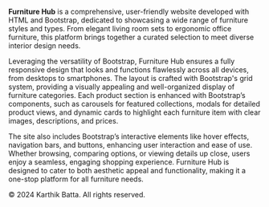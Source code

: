 **Furniture Hub** is a comprehensive, user-friendly website developed with HTML and Bootstrap, dedicated to showcasing a wide range of furniture styles and types. From elegant living room sets to ergonomic office furniture, this platform brings together a curated selection to meet diverse interior design needs.

Leveraging the versatility of Bootstrap, Furniture Hub ensures a fully responsive design that looks and functions flawlessly across all devices, from desktops to smartphones. The layout is crafted with Bootstrap's grid system, providing a visually appealing and well-organized display of furniture categories. Each product section is enhanced with Bootstrap’s components, such as carousels for featured collections, modals for detailed product views, and dynamic cards to highlight each furniture item with clear images, descriptions, and prices.

The site also includes Bootstrap’s interactive elements like hover effects, navigation bars, and buttons, enhancing user interaction and ease of use. Whether browsing, comparing options, or viewing details up close, users enjoy a seamless, engaging shopping experience. Furniture Hub is designed to cater to both aesthetic appeal and functionality, making it a one-stop platform for all furniture needs.


© 2024 Karthik Batta. All rights reserved.